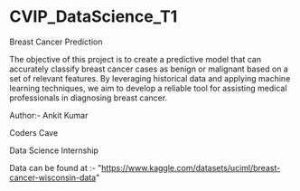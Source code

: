 # CVIP_DataScience_T1


Breast Cancer Prediction

The objective of this project is to create a predictive model that can accurately classify breast cancer cases as benign or malignant based on a set of relevant features. By leveraging historical data and applying machine learning techniques, we aim to develop a reliable tool for assisting medical professionals in diagnosing breast cancer.

Author:- Ankit Kumar

Coders Cave

Data Science Internship

Data can be found at :- "https://www.kaggle.com/datasets/uciml/breast-cancer-wisconsin-data"
